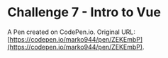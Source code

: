 # Challenge 7 - Intro to Vue

A Pen created on CodePen.io. Original URL: [https://codepen.io/marko944/pen/ZEKEmbP](https://codepen.io/marko944/pen/ZEKEmbP).



